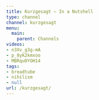 ```yaml
---
title: Kurzgesagt – In a Nutshell
type: channel
channel: kurzgesagt
menu:
  main:
    parent: Channels
videos:
- n3Xv_g3g-mA
- p_8yK2kmxoo
- MBRqu0YOH14
tags:
- breadtube
- nihilism
- null
url: /kurzgesagt/
---
```

